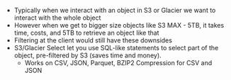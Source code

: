 - Typically when we interact with an object in S3 or Glacier we want to interact with the whole object
- However when we get to bigger size objects like S3 MAX - 5TB, it takes time, costs, and 5TB to retrieve an object like that
- Filtering at the client would still have these downsides
- S3/Glacier Select let you use SQL-like statements to select part of the object, pre-filtered by S3 (saves time and money). 
	- Works on CSV, JSON, Parquet, BZIP2 Compression for CSV and JSON